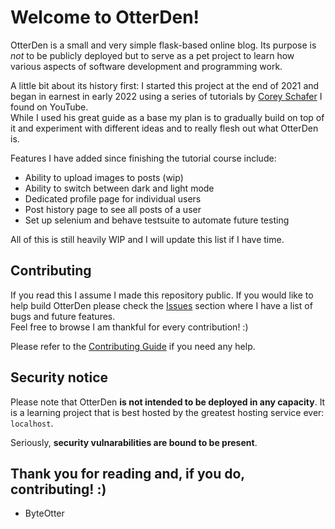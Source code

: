 # Welcome to OtterDen!

OtterDen is a small and very simple flask-based online blog. Its purpose is *not* to be publicly deployed but
to serve as a pet project to learn how various aspects of software development and programming work.

A little bit about its history first: I started this project at the end of 2021 and began in earnest in early 2022
using a series of tutorials by [Corey Schafer](https://www.youtube.com/@coreyms) I found on YouTube.<br>
While I used his great guide as a base my plan is to gradually build on top of it and experiment with different ideas
and to really flesh out what OtterDen is.

Features I have added since finishing the tutorial course include:

- Ability to upload images to posts (wip)
- Ability to switch between dark and light mode
- Dedicated profile page for individual users
- Post history page to see all posts of a user
- Set up selenium and behave testsuite to automate future testing

All of this is still heavily WIP and I will update this list if I have time.

## Contributing

If you read this I assume I made this repository public. If you would like to help build OtterDen
please check the [Issues](https://github.com/ByteOtter/OtterDen/issues) section where I have a list of bugs and future features.<br>
Feel free to browse I am thankful for every contribution! :)

Please refer to the [Contributing Guide](./docs/CONTRIBUTING.md) if you need any help.

## Security notice

Please note that OtterDen **is not intended to be deployed in any capacity**. It is a learning project that is best hosted by
the greatest hosting service ever: `localhost`.

Seriously, **security vulnarabilities are bound to be present**.

## Thank you for reading and, if you do, contributing! :)

- ByteOtter
